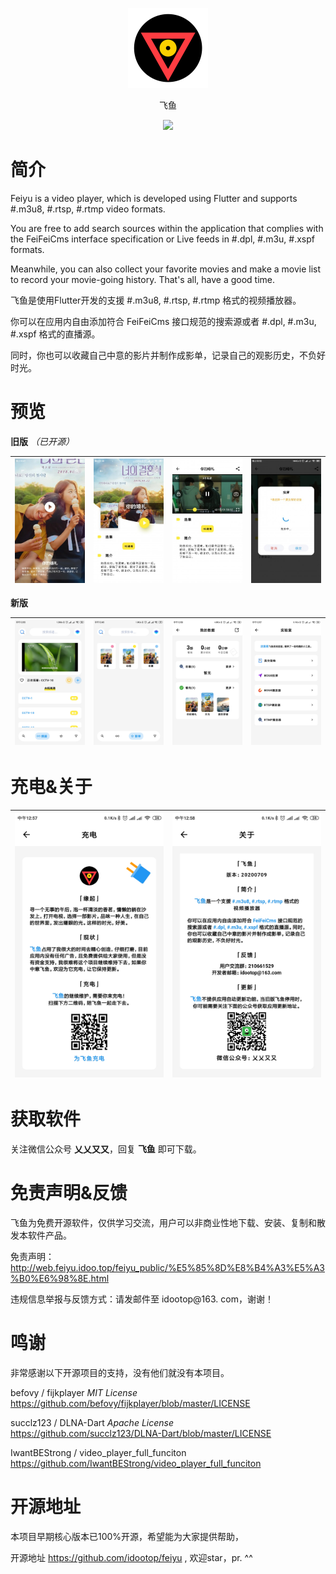
<p align="center">
<img width="128" src="screenshots/logo.png" >
</p>
<p align="center">
飞鱼
<p>
<p align="center">
<img src="https://forthebadge.com/images/badges/built-with-love.svg">
<p>

# 简介 

Feiyu is a video player, which is developed using Flutter and supports #.m3u8, #.rtsp, #.rtmp video formats. 

You are free to add search sources within the application that complies with the FeiFeiCms interface specification or Live feeds in #.dpl,  #.m3u, #.xspf formats.

Meanwhile, you can also collect your favorite movies and make a movie list to record your movie-going history. That's all,  have a good time. 

飞鱼是使用Flutter开发的支援 #.m3u8, #.rtsp, #.rtmp 格式的视频播放器。

你可以在应用内自由添加符合 FeiFeiCms 接口规范的搜索源或者 #.dpl, #.m3u, #.xspf 格式的直播源。

同时，你也可以收藏自己中意的影片并制作成影单，记录自己的观影历史，不负好时光。

# 预览

**旧版** *（已开源）*

| ![](screenshots/1.jpg)  |  ![](screenshots/2.jpg)  |  ![](screenshots/3.jpg) |  ![](screenshots/4.jpg)  |
| :------------: | :------------: | :------------: | :------------: |

**新版**

| ![](screenshots/5.jpg)  |  ![](screenshots/6.jpg)  |  ![](screenshots/7.jpg) |  ![](screenshots/8.jpg)  |
| :------------: | :------------: | :------------: | :------------: |

# 充电&关于
|  ![](screenshots/10.jpg) |  ![](screenshots/9.jpg)  |
| :------------: | :------------: | 

# 获取软件

关注微信公众号 **乂乂又又**，回复 **飞鱼** 即可下载。

# 免责声明&反馈

飞鱼为免费开源软件，仅供学习交流，用户可以非商业性地下载、安装、复制和散发本软件产品。

免责声明： http://web.feiyu.idoo.top/feiyu_public/%E5%85%8D%E8%B4%A3%E5%A3%B0%E6%98%8E.html 

违规信息举报与反馈方式：请发邮件至 idootop@163. com，谢谢！


# 鸣谢


非常感谢以下开源项目的支持，没有他们就没有本项目。

befovy / fijkplayer  *MIT License* 
https://github.com/befovy/fijkplayer/blob/master/LICENSE

succlz123 / DLNA-Dart *Apache License*
https://github.com/succlz123/DLNA-Dart/blob/master/LICENSE


IwantBEStrong / video_player_full_funciton 
https://github.com/IwantBEStrong/video_player_full_funciton


# 开源地址

本项目早期核心版本已100%开源，希望能为大家提供帮助，

开源地址 https://github.com/idootop/feiyu , 欢迎star，pr.  ^^

